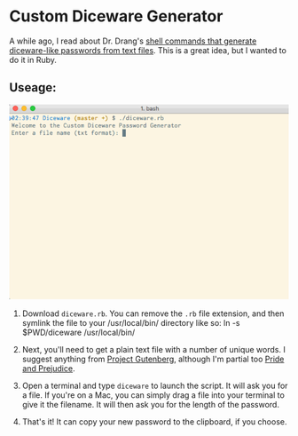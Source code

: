 # Custom Diceware Generator

A while ago, I read about Dr. Drang's [shell commands that generate diceware-like passwords from text files](http://leancrew.com/all-this/2015/04/passphrases-via-shell-pipeline/).  This is a great idea, but I wanted to do it in Ruby.  

## Useage: 

![Demo Gif](https://github.com/jonathanpike/Diceware/blob/master/demo.gif)

1. Download `diceware.rb`.  You can remove the `.rb` file extension, and then symlink the file to your /usr/local/bin/ directory like so: ln -s $PWD/diceware /usr/local/bin/

2. Next, you'll need to get a plain text file with a number of unique words.  I suggest anything from [Project Gutenberg](https://www.gutenberg.org), although I'm partial too [Pride and Prejudice](https://www.gutenberg.org/ebooks/42671).

3. Open a terminal and type `diceware` to launch the script.  It will ask you for a file.  If you're on a Mac, you can simply drag a file into your terminal to give it the filename.  It will then ask you for the length of the password.  

4. That's it!  It can copy your new password to the clipboard, if you choose. 
